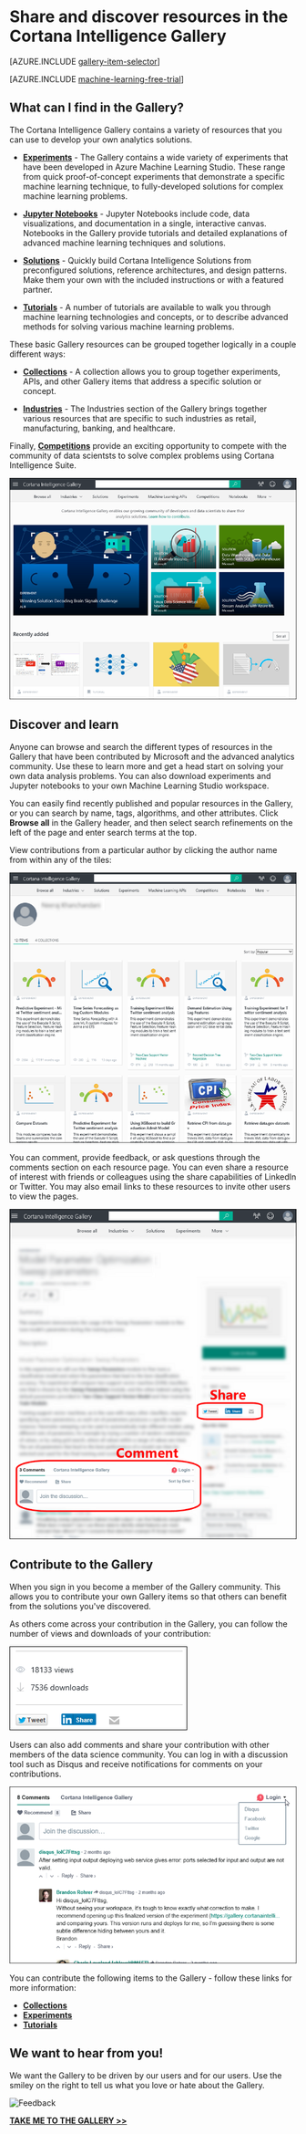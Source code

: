<properties
	pageTitle="Cortana Intelligence Gallery | Microsoft Azure"
	description="Share and discover analytics resources and more in the Cortana Intelligence Gallery. Learn from others and make your own contributions to the community."
	services="machine-learning"
	documentationCenter=""
	authors="garyericson"
	manager="jhubbard"
	editor="cgronlun"/>

<tags
	ms.service="machine-learning"
	ms.workload="data-services"
	ms.tgt_pltfrm="na"
	ms.devlang="na"
	ms.topic="article"
	ms.date="10/13/2016"
	ms.author="roopalik;garye"/>


# Share and discover resources in the Cortana Intelligence Gallery

[AZURE.INCLUDE [gallery-item-selector](../../includes/machine-learning-gallery-item-selector.md)]

<!-- separating these 2 includes -->

[AZURE.INCLUDE [machine-learning-free-trial](../../includes/machine-learning-free-trial.md)]

## What can I find in the Gallery?

The Cortana Intelligence Gallery contains a variety of resources that you can use to develop your own analytics solutions.

- **[Experiments](machine-learning-gallery-experiments.md)** - The Gallery contains a wide variety of experiments that have been developed in Azure Machine Learning Studio. These range from quick proof-of-concept experiments that demonstrate a specific machine learning technique, to fully-developed solutions for complex machine learning problems.

- **[Jupyter Notebooks](machine-learning-gallery-jupyter-notebooks.md)** - Jupyter Notebooks include code, data visualizations, and documentation in a single, interactive canvas.
Notebooks in the Gallery provide tutorials and detailed explanations of advanced machine learning techniques and solutions.

<!--
- **[Machine Learning APIs](https://machine-learning-gallery-apis.md)** - An experiment developed in Azure Machine Learning can be launched as a web service so that the analytics model can be accessed by others through a set of REST APIs. A variety of these APIs are available in the Gallery, such as a product recommendation engine or cloud-based face and speech recognition.
-->

-  **[Solutions](machine-learning-gallery-solutions.md)** - Quickly build Cortana Intelligence Solutions from preconfigured solutions, reference architectures, and design patterns. Make them your own with the included instructions or with a featured partner.

- **[Tutorials](machine-learning-gallery-tutorials.md)** - A number of tutorials are available to walk you through machine learning technologies and concepts, or to describe advanced methods for solving various machine learning problems.

These basic Gallery resources can be grouped together logically in a couple different ways:

- **[Collections](machine-learning-gallery-collections.md)** - A collection allows you to group together experiments, APIs, and other Gallery items that address a specific solution or concept.

- **[Industries](machine-learning-gallery-industries.md)** - The Industries section of the Gallery brings together various resources that are specific to such industries as retail, manufacturing, banking, and healthcare.

Finally, **[Competitions](machine-learning-gallery-competitions.md)** provide an exciting opportunity to compete with the community of data scientsts to solve complex problems using Cortana Intelligence Suite.

![Cortana Intelligence Gallery home page](media\machine-learning-gallery-how-to-use-contribute-publish\gallery-home-page.png)

## Discover and learn

Anyone can browse and search the different types of resources in the Gallery that have been contributed by Microsoft and the advanced analytics community.
Use these to learn more and get a head start on solving your own data analysis problems.
You can also download experiments and Jupyter notebooks to your own Machine Learning Studio workspace.

You can easily find recently published and popular resources in the Gallery, or you can search by name, tags, algorithms, and other attributes.
Click **Browse all** in the Gallery header, and then select search refinements on the left of the page and enter search terms at the top.

View contributions from a particular author by clicking the author name from within any of the tiles:

![View an author's contributions](media\machine-learning-gallery-how-to-use-contribute-publish\view-by-author.png)


You can comment, provide feedback, or ask questions through the comments section on each resource page.
You can even share a resource of interest with friends or colleagues using the share capabilities of LinkedIn or Twitter.
You may also email links to these resources to invite other users to view the pages.

![Share this item with friends](media\machine-learning-gallery-how-to-use-contribute-publish\comment-and-share.png)


## Contribute to the Gallery

When you sign in you become a member of the Gallery community. This allows you to contribute your own Gallery items so that others can benefit from the solutions you've discovered.

As others come across your contribution in the Gallery, you can follow the number of views and downloads of your contribution:

![Share this item with friends](media\machine-learning-gallery-how-to-use-contribute-publish\view-and-download-counts.png)

Users can also add comments and share your contribution with other members of the data science community.
You can log in with a discussion tool such as Disqus and receive notifications for comments on your contributions.

![Follow user comments](media\machine-learning-gallery-how-to-use-contribute-publish\follow-comments.png)

You can contribute the following items to the Gallery - follow these links for more information:

- **[Collections](machine-learning-gallery-collections.md#contribute)**
- **[Experiments](machine-learning-gallery-experiments.md#contribute)**
- **[Tutorials](machine-learning-gallery-tutorials.md#contribute)**


## We want to hear from you!
We want the Gallery to be driven by our users and for our users. Use the smiley on the right to tell us what you love or hate about the Gallery.  

![Feedback](./media/machine-learning-gallery-how-to-use-contribute-publish/feedback.png)


**[TAKE ME TO THE GALLERY >>](http://gallery.cortanaintelligence.com)**
